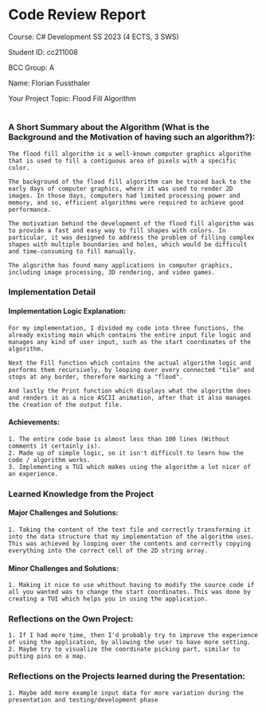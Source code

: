 # Code Review Report
Course: C# Development SS 2023 (4 ECTS, 3 SWS)

Student ID: cc211008

BCC Group: A

Name: Florian Fussthaler

Your Project Topic: Flood Fill Algorithm

#

### A Short Summary about the Algorithm (What is the Background and the Motivation of having such an algorithm?): 
```
The flood fill algorithm is a well-known computer graphics algorithm that is used to fill a contiguous area of pixels with a specific color. 

The background of the flood fill algorithm can be traced back to the early days of computer graphics, where it was used to render 2D images. In those days, computers had limited processing power and memory, and so, efficient algorithms were required to achieve good performance.

The motivation behind the development of the flood fill algorithm was to provide a fast and easy way to fill shapes with colors. In particular, it was designed to address the problem of filling complex shapes with multiple boundaries and holes, which would be difficult and time-consuming to fill manually.

The algorithm has found many applications in computer graphics, including image processing, 3D rendering, and video games.
```

### Implementation Detail

#### Implementation Logic Explanation:
```
For my implementation, I divided my code into three functions, the already existing main which contains the entire input file logic and manages any kind of user input, such as the start coordinates of the algorithm.

Next the Fill function which contains the actual algorithm logic and performs them recursively, by looping over every connected "tile" and stops at any border, therefore marking a "flood".

And lastly the Print function which displays what the algorithm does and renders it as a nice ASCII animation, after that it also manages the creation of the output file.
```

#### Achievements:
```
1. The entire code base is almost less than 100 lines (Without comments it certainly is).
2. Made up of simple logic, so it isn't difficult to learn how the code / algorithm works.
3. Implementing a TUI which makes using the algorithm a lot nicer of an experience.
```

### Learned Knowledge from the Project

#### Major Challenges and Solutions:
```
1. Taking the content of the text file and correctly transforming it into the data structure that my implementation of the algorithm uses. This was achieved by looping over the contents and correctly copying everything into the correct cell of the 2D string array.
```

#### Minor Challenges and Solutions:
```
1. Making it nice to use whithout having to modify the source code if all you wanted was to change the start coordinates. This was done by creating a TUI which helps you in using the application.
```

### Reflections on the Own Project:
```
1. If I had more time, then I'd probably try to improve the experience of using the application, by allowing the user to have more setting.
2. Maybe try to visualize the coordinate picking part, similar to putting pins on a map.
```

### Reflections on the Projects learned during the Presentation:
```
1. Maybe add more example input data for more variation during the presentation and testing/development phase
```
